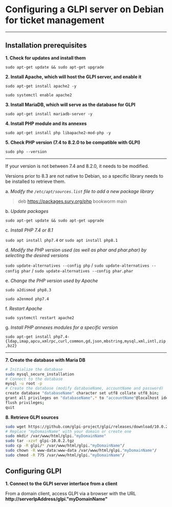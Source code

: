 # Configuring a GLPI server on Debian for ticket management
---
## Installation prerequisites

**1. Check for updates and install them**
 
   `sudo apt-get update && sudo apt-get upgrade`
   
**2. Install Apache, which will host the GLPI server, and enable it**

   `sudo apt-get install apache2 -y`
   
   `sudo systemctl enable apache2`
   
**3. Install MariaDB, which will serve as the database for GLPI**

   `sudo apt-get install mariadb-server -y`
   
**4. Install PHP module and its annexes**

   `sudo apt-get install php libapache2-mod-php -y`
   
**5. Check PHP version (7.4 to 8.2.0 to be compatible with GLPI)**

   `sudo php --version`

   ---
   
   If your version is not between 7.4 and 8.2.0, it needs to be modified.
   
   Versions prior to 8.3 are not native to Debian, so a specific library needs to be installed to retrieve them.
   
   a. *Modify the *`/etc/apt/sources.list`* file to add a new package library*
   
   > deb https://packages.sury.org/php bookworm main

   b. *Update packages*
   
   `sudo apt-get update && sudo apt-get upgrade`
   
   c. *Install PHP 7.4 or 8.1*
   
   `sudo apt install php7.4` or `sudo apt install php8.1`
   
   d. *Modify the PHP version used (as well as phar and phar.phar) by selecting the desired versions*
   
   `sudo update-alternatives --config php` / `sudo update-alternatives --config phar` / `sudo update-alternatives --config phar.phar`
   
   e. *Change the PHP version used by Apache*
   
   `sudo a2dismod php8.3`
   
   `sudo a2enmod php7.4`
   
   f. *Restart Apache*
   
   `sudo systemctl restart apache2`

   g. *Install PHP annexes modules for a specific version*

  `sudo apt-get install php7.4-{ldap,imap,apcu,xmlrpc,curl,common,gd,json,mbstring,mysql,xml,intl,zip,bz2}`

  ---
  
**7. Create the database with Maria DB**

   ```bash
   # Initialize the database
   sudo mysql_secure_installation
   # Connect to the database
   mysql -u root -p
   # Create the database (modify databaseName, accountName and password)
   create database "databaseName" character set utf8 collate utf8_bin;
   grant all privileges on "databaseName".* to "accountName"@localhost identified by 'password';
   flush privileges;
   quit
   ```

**8. Retrieve GLPI sources**
   ```bash
   sudo wget https://github.com/glpi-project/glpi/releases/download/10.0.2/glpi-10.0.2.tgz
   # Replace "myDomainName" with your domain or create one
   sudo mkdir /var/www/html/glpi."myDomainName"
   sudo tar -xzvf glpi-10.0.2.tgz
   sudo cp -R glpi/* /var/www/html/glpi."myDomainName"/
   sudo chown -R www-data:www-data /var/www/html/glpi."myDomainName"/
   sudo chmod -R 775 /var/www/html/glpi."myDomainName"/
   ```

## Configuring GLPI

**1. Connect to the GLPI server interface from a client**

From a domain client, access GLPI via a browser with the URL **http://serverIpAddress/glpi."myDomainName"**

